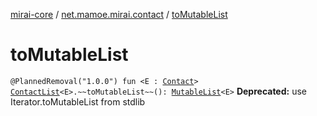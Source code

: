 [mirai-core](../index.md) / [net.mamoe.mirai.contact](index.md) / [toMutableList](./to-mutable-list.md)

# toMutableList

`@PlannedRemoval("1.0.0") fun <E : `[`Contact`](-contact/index.md)`> `[`ContactList`](-contact-list/index.md)`<E>.~~toMutableList~~(): `[`MutableList`](https://kotlinlang.org/api/latest/jvm/stdlib/kotlin.collections/-mutable-list/index.html)`<E>`
**Deprecated:** use Iterator.toMutableList from stdlib

